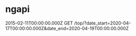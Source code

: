 # ngapi
2015-02-11T00:00:00.000Z
GET /top/?date_start=2020-04-17T00:00:00.000Z&date_end=2020-04-19T00:00:00.000Z